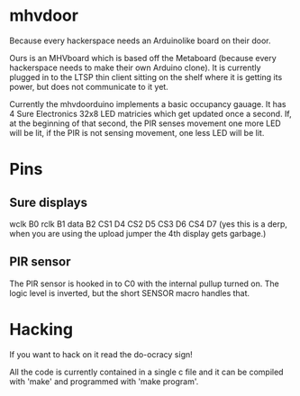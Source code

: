 mhvdoor
=======

Because every hackerspace needs an Arduinolike board on their door.

Ours is an MHVboard which is based off the Metaboard (because every
hackerspace needs to make their own Arduino clone). It is currently plugged
in to the LTSP thin client sitting on the shelf where it is getting its
power, but does not communicate to it yet.

Currently the mhvdoorduino implements a basic occupancy gauage. It has 4
Sure Electronics 32x8 LED matricies which get updated once a second. If, at
the beginning of that second, the PIR senses movement one more LED will be
lit, if the PIR is not sensing movement, one less LED will be lit.

Pins
====
Sure displays
-------------
wclk B0
rclk B1
data B2
CS1  D4
CS2  D5
CS3  D6
CS4  D7 (yes this is a derp, when you are using the upload jumper the 4th
display gets garbage.)

PIR sensor
----------
The PIR sensor is hooked in to C0 with the internal pullup turned on. The
logic level is inverted, but the short SENSOR macro handles that.

Hacking
=======
If you want to hack on it read the do-ocracy sign!

All the code is currently contained in a single c file and it can be
compiled with 'make' and programmed with 'make program'.
